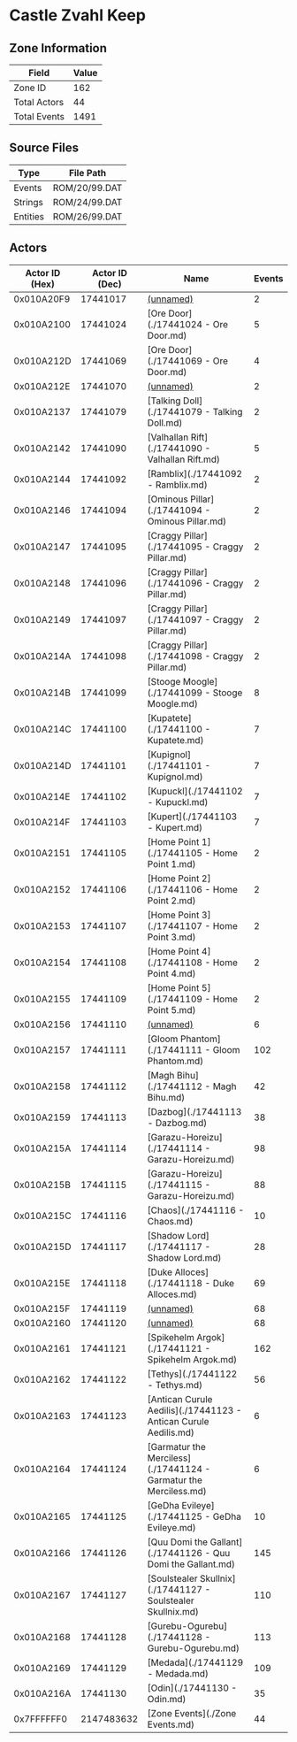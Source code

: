 # Castle Zvahl Keep

## Zone Information

| Field        |   Value |
|--------------|---------|
| Zone ID      |     162 |
| Total Actors |      44 |
| Total Events |    1491 |

## Source Files

| Type     | File Path     |
|----------|---------------|
| Events   | ROM/20/99.DAT |
| Strings  | ROM/24/99.DAT |
| Entities | ROM/26/99.DAT |

## Actors

| Actor ID (Hex)   |   Actor ID (Dec) | Name                                                             |   Events |
|------------------|------------------|------------------------------------------------------------------|----------|
| 0x010A20F9       |         17441017 | [(unnamed)](./17441017.md)                                       |        2 |
| 0x010A2100       |         17441024 | [Ore Door](./17441024 - Ore Door.md)                             |        5 |
| 0x010A212D       |         17441069 | [Ore Door](./17441069 - Ore Door.md)                             |        4 |
| 0x010A212E       |         17441070 | [(unnamed)](./17441070.md)                                       |        2 |
| 0x010A2137       |         17441079 | [Talking Doll](./17441079 - Talking Doll.md)                     |        2 |
| 0x010A2142       |         17441090 | [Valhallan Rift](./17441090 - Valhallan Rift.md)                 |        5 |
| 0x010A2144       |         17441092 | [Ramblix](./17441092 - Ramblix.md)                               |        2 |
| 0x010A2146       |         17441094 | [Ominous Pillar](./17441094 - Ominous Pillar.md)                 |        2 |
| 0x010A2147       |         17441095 | [Craggy Pillar](./17441095 - Craggy Pillar.md)                   |        2 |
| 0x010A2148       |         17441096 | [Craggy Pillar](./17441096 - Craggy Pillar.md)                   |        2 |
| 0x010A2149       |         17441097 | [Craggy Pillar](./17441097 - Craggy Pillar.md)                   |        2 |
| 0x010A214A       |         17441098 | [Craggy Pillar](./17441098 - Craggy Pillar.md)                   |        2 |
| 0x010A214B       |         17441099 | [Stooge Moogle](./17441099 - Stooge Moogle.md)                   |        8 |
| 0x010A214C       |         17441100 | [Kupatete](./17441100 - Kupatete.md)                             |        7 |
| 0x010A214D       |         17441101 | [Kupignol](./17441101 - Kupignol.md)                             |        7 |
| 0x010A214E       |         17441102 | [Kupuckl](./17441102 - Kupuckl.md)                               |        7 |
| 0x010A214F       |         17441103 | [Kupert](./17441103 - Kupert.md)                                 |        7 |
| 0x010A2151       |         17441105 | [Home Point 1](./17441105 - Home Point 1.md)                     |        2 |
| 0x010A2152       |         17441106 | [Home Point 2](./17441106 - Home Point 2.md)                     |        2 |
| 0x010A2153       |         17441107 | [Home Point 3](./17441107 - Home Point 3.md)                     |        2 |
| 0x010A2154       |         17441108 | [Home Point 4](./17441108 - Home Point 4.md)                     |        2 |
| 0x010A2155       |         17441109 | [Home Point 5](./17441109 - Home Point 5.md)                     |        2 |
| 0x010A2156       |         17441110 | [(unnamed)](./17441110.md)                                       |        6 |
| 0x010A2157       |         17441111 | [Gloom Phantom](./17441111 - Gloom Phantom.md)                   |      102 |
| 0x010A2158       |         17441112 | [Magh Bihu](./17441112 - Magh Bihu.md)                           |       42 |
| 0x010A2159       |         17441113 | [Dazbog](./17441113 - Dazbog.md)                                 |       38 |
| 0x010A215A       |         17441114 | [Garazu-Horeizu](./17441114 - Garazu-Horeizu.md)                 |       98 |
| 0x010A215B       |         17441115 | [Garazu-Horeizu](./17441115 - Garazu-Horeizu.md)                 |       88 |
| 0x010A215C       |         17441116 | [Chaos](./17441116 - Chaos.md)                                   |       10 |
| 0x010A215D       |         17441117 | [Shadow Lord](./17441117 - Shadow Lord.md)                       |       28 |
| 0x010A215E       |         17441118 | [Duke Alloces](./17441118 - Duke Alloces.md)                     |       69 |
| 0x010A215F       |         17441119 | [(unnamed)](./17441119.md)                                       |       68 |
| 0x010A2160       |         17441120 | [(unnamed)](./17441120.md)                                       |       68 |
| 0x010A2161       |         17441121 | [Spikehelm Argok](./17441121 - Spikehelm Argok.md)               |      162 |
| 0x010A2162       |         17441122 | [Tethys](./17441122 - Tethys.md)                                 |       56 |
| 0x010A2163       |         17441123 | [Antican Curule Aedilis](./17441123 - Antican Curule Aedilis.md) |        6 |
| 0x010A2164       |         17441124 | [Garmatur the Merciless](./17441124 - Garmatur the Merciless.md) |        6 |
| 0x010A2165       |         17441125 | [GeDha Evileye](./17441125 - GeDha Evileye.md)                   |       10 |
| 0x010A2166       |         17441126 | [Quu Domi the Gallant](./17441126 - Quu Domi the Gallant.md)     |      145 |
| 0x010A2167       |         17441127 | [Soulstealer Skullnix](./17441127 - Soulstealer Skullnix.md)     |      110 |
| 0x010A2168       |         17441128 | [Gurebu-Ogurebu](./17441128 - Gurebu-Ogurebu.md)                 |      113 |
| 0x010A2169       |         17441129 | [Medada](./17441129 - Medada.md)                                 |      109 |
| 0x010A216A       |         17441130 | [Odin](./17441130 - Odin.md)                                     |       35 |
| 0x7FFFFFF0       |       2147483632 | [Zone Events](./Zone Events.md)                                  |       44 |